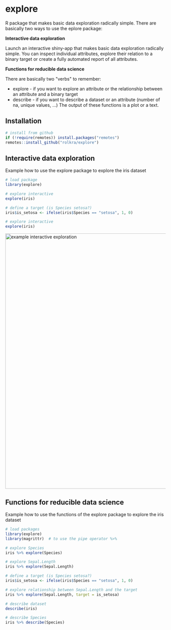 # explore

R package that makes basic data exploration radically simple. There are basically two ways to use the eplore package:

**Interactive data exploration**

Launch an interactive shiny-app that makes basic data exploration radically simple. You can inspect individual attributes, explore their relation to a binary target or create a fully automated report of all attributes.

**Functions for reducible data science**

There are basically two "verbs" to remember:
* explore - if you want to explore an attribute or the relationship between an attribute and a binary target
* describe - if you want to describe a dataset or an attribute (number of na, unique values, ...)
The output of these functions is a plot or a text.

## Installation

```r
# install from github
if (!require(remotes)) install.packages("remotes")
remotes::install_github("rolkra/explore")
```

## Interactive data exploration

Example how to use the explore package to explore the iris dataset

```r
# load package
library(explore)

# explore interactive
explore(iris)

# define a target (is Species setosa?)
iris$is_setosa <- ifelse(iris$Species == "setosa", 1, 0)

# explore interactive
explore(iris)
```

<img src="https://github.com/rolkra/explore/blob/master/explore_shiny_iris.png" alt="example interactive exploration" width="800">

## Functions for reducible data science

Example how to use the functions of the explore package to explore the iris dataset

```r
# load packages
library(explore)
library(magrittr)  # to use the pipe operator %>%

# explore Species
iris %>% explore(Species)

# explore Sepal.Length
iris %>% explore(Sepal.Length)

# define a target (is Species setosa?)
iris$is_setosa <- ifelse(iris$Species == "setosa", 1, 0)

# explore relationship between Sepal.Length and the target
iris %>% explore(Sepal.Length, target = is_setosa)

# describe dataset
describe(iris)

# describe Species
iris %>% describe(Species)
```
